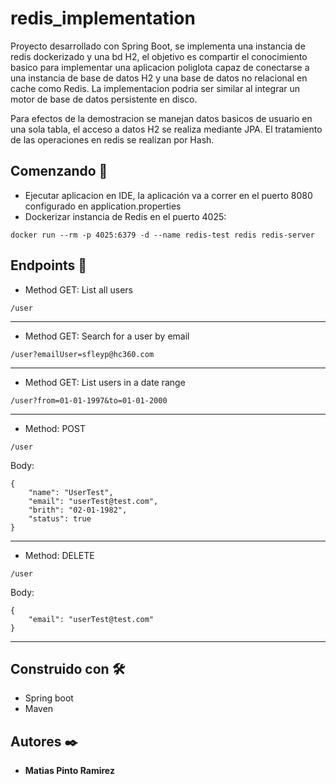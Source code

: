 # redis_implementation
Proyecto desarrollado con Spring Boot, se implementa una instancia de redis dockerizado y una bd H2, el objetivo es compartir el conocimiento basico para implementar una aplicacion poliglota capaz de conectarse a una instancia de base de datos H2 y una base de datos no relacional en cache como Redis. La implementacion podria ser similar al integrar un motor de base de datos persistente en disco.

Para efectos de la demostracion se manejan datos basicos de usuario en una sola tabla, el acceso a datos H2 se realiza mediante JPA. El tratamiento de las operaciones en redis se realizan por Hash.


## Comenzando 🚀
* Ejecutar aplicacion en IDE, la aplicación va a correr en el puerto 8080 configurado en application.properties
* Dockerizar instancia de Redis en el puerto 4025:

```
docker run --rm -p 4025:6379 -d --name redis-test redis redis-server
```

## Endpoints 💠

* Method GET: List all users 
```
/user
```
---
* Method GET: Search for a user by email
```
/user?emailUser=sfleyp@hc360.com
```
---
* Method GET: List users in a date range
```
/user?from=01-01-1997&to=01-01-2000
```
---
* Method: POST
```
/user
```
Body: 
```
{
    "name": "UserTest",
    "email": "userTest@test.com",
    "brith": "02-01-1982",
    "status": true
}
```
---
* Method: DELETE
```
/user
```
Body: 
```
{
    "email": "userTest@test.com"
}
```
---
## Construido con 🛠️

* Spring boot
* Maven


## Autores ✒️

* **Matias Pinto Ramirez** 


